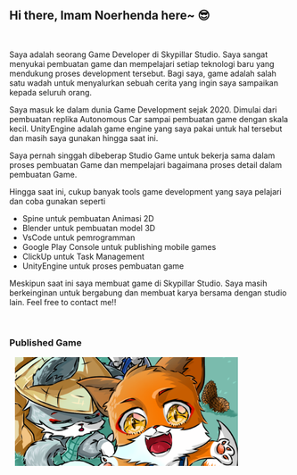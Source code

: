 ## Hi there, Imam Noerhenda here~ 😎 

<!--
**imamnoerhenda17/imamnoerhenda17** is a ✨ _special_ ✨ repository because its `README.md` (this file) appears on your GitHub profile.

Here are some ideas to get you started:

- 🔭 I’m currently working on ...
- 🌱 I’m currently learning ...
- 👯 I’m looking to collaborate on ...
- 🤔 I’m looking for help with ...
- 💬 Ask me about ...
- 📫 How to reach me: ...
- 😄 Pronouns: ...
- ⚡ Fun fact: ...
-->
<br/>

Saya adalah seorang Game Developer di Skypillar Studio. Saya sangat menyukai pembuatan game dan mempelajari setiap teknologi baru yang mendukung proses development tersebut. Bagi saya, game adalah salah satu wadah untuk menyalurkan sebuah cerita yang ingin saya sampaikan kepada seluruh orang.

Saya masuk ke dalam dunia Game Development sejak 2020. Dimulai dari pembuatan replika Autonomous Car sampai pembuatan game dengan skala kecil. UnityEngine adalah game engine yang saya pakai untuk hal tersebut dan masih saya gunakan hingga saat ini.

Saya pernah singgah dibeberap Studio Game untuk bekerja sama dalam proses pembuatan Game dan mempelajari bagaimana proses detail dalam pembuatan Game.

Hingga saat ini, cukup banyak tools game development yang saya pelajari dan coba gunakan seperti
- Spine untuk pembuatan Animasi 2D
- Blender untuk pembuatan model 3D
- VsCode untuk pemrogramman
- Google Play Console untuk publishing mobile games
- ClickUp untuk Task Management
- UnityEngine untuk proses pembuatan game

Meskipun saat ini saya membuat game di Skypillar Studio. Saya masih berkeinginan untuk bergabung dan membuat karya bersama dengan studio lain. Feel free to contact me!!

<br/>

### Published Game

<img src="assets/images/1024x500.png" width="400" style="margin-left: 10px;" />
<!-- <table>
  <tr>
    <td style="border: none;" width="50%">
      <img src="assets/images/1024x500.png" width="100%" />
      <p><strong>Item 1:</strong> Description goes here.</p>
    </td>
    <td style="border: none;" width="50%">
      <img src="assets/images/1024x500.png" width="100%" />
      <p><strong>Item 2:</strong> Another description.</p>
    </td>
  </tr>
</table> -->
